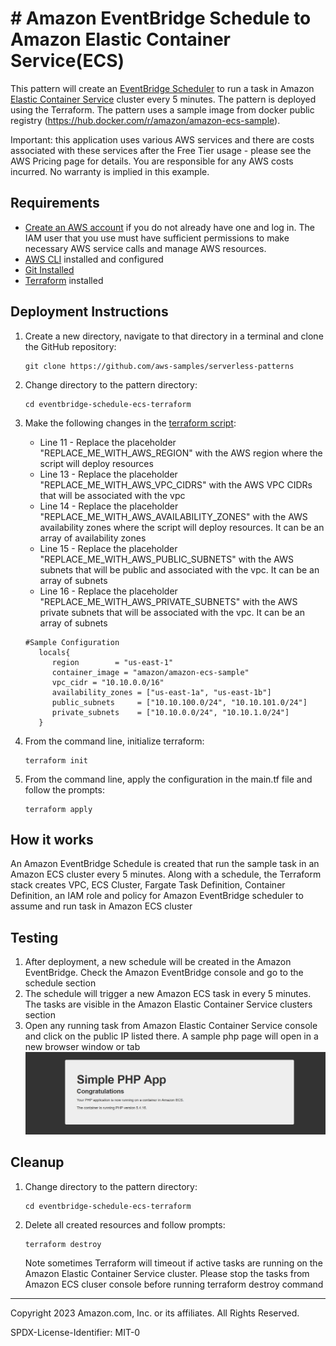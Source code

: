 # # Amazon EventBridge Schedule to Amazon Elastic Container Service(ECS)

This pattern will create an [EventBridge Scheduler](https://docs.aws.amazon.com/scheduler/latest/UserGuide/getting-started.html) to run a task in Amazon [Elastic Container Service](https://docs.aws.amazon.com/AmazonECS/latest/developerguide/getting-started.html) cluster every 5 minutes. The pattern is deployed using the Terraform. The pattern uses a sample image from docker public registry (https://hub.docker.com/r/amazon/amazon-ecs-sample).  

Important: this application uses various AWS services and there are costs associated with these services after the Free Tier usage - please see the AWS Pricing page for details. You are responsible for any AWS costs incurred. No warranty is implied in this example.

## Requirements

* [Create an AWS account](https://portal.aws.amazon.com/gp/aws/developer/registration/index.html) if you do not already have one
  and log in. The IAM user that you use must have sufficient permissions to make necessary AWS service calls and manage AWS
  resources.
* [AWS CLI](https://docs.aws.amazon.com/cli/latest/userguide/install-cliv2.html) installed and configured
* [Git Installed](https://git-scm.com/book/en/v2/Getting-Started-Installing-Git)
* [Terraform](https://learn.hashicorp.com/tutorials/terraform/install-cli?in=terraform/aws-get-started) installed

## Deployment Instructions

1. Create a new directory, navigate to that directory in a terminal and clone the GitHub repository:
    ``` 
    git clone https://github.com/aws-samples/serverless-patterns
    ```
2. Change directory to the pattern directory:
    ```
    cd eventbridge-schedule-ecs-terraform
    ```
3. Make the following changes in the [terraform script](main.tf):
    - Line 11 - Replace the placeholder "REPLACE_ME_WITH_AWS_REGION" with the AWS region where the script will deploy resources
    - Line 13 - Replace the placeholder "REPLACE_ME_WITH_AWS_VPC_CIDRS" with the AWS VPC CIDRs that will be associated with the vpc
    - Line 14 - Replace the placeholder "REPLACE_ME_WITH_AWS_AVAILABILITY_ZONES" with the AWS availability zones where the script will deploy resources. It can be an array of availability zones
    - Line 15 - Replace the placeholder "REPLACE_ME_WITH_AWS_PUBLIC_SUBNETS" with the AWS subnets that will be public and associated with the vpc. It can be an array of subnets
    - Line 16 - Replace the placeholder "REPLACE_ME_WITH_AWS_PRIVATE_SUBNETS" with the AWS private subnets that will be associated with the vpc. It can be an array of subnets

     ``` 
    #Sample Configuration
        locals{
           region        = "us-east-1"
           container_image = "amazon/amazon-ecs-sample"
           vpc_cidr = "10.10.0.0/16"
           availability_zones = ["us-east-1a", "us-east-1b"]
           public_subnets     = ["10.10.100.0/24", "10.10.101.0/24"]
           private_subnets    = ["10.10.0.0/24", "10.10.1.0/24"]
        }

    ``` 
4. From the command line, initialize terraform:
    ```
    terraform init
    ```
5. From the command line, apply the configuration in the main.tf file and follow the prompts:
    ```
    terraform apply
    ```

## How it works

An Amazon EventBridge Schedule is created that run the sample task in an Amazon ECS cluster every 5 minutes. Along with a schedule, the Terraform stack creates VPC, ECS Cluster, Fargate Task Definition, Container Definition, an IAM role and policy for Amazon EventBridge scheduler to assume and run task in Amazon ECS cluster

## Testing

1. After deployment, a new schedule will be created in the Amazon EventBridge. Check the Amazon EventBridge console and go to the schedule section
2. The schedule will trigger a new Amazon ECS task in every 5 minutes. The tasks are visible in the Amazon Elastic Container Service clusters section
2. Open any running task from Amazon Elastic Container Service console and click on the public IP listed there. A sample php page will open in a new browser window or tab
     ![Sample PHP Page](sample_php_app.JPG)


## Cleanup
 
1. Change directory to the pattern directory:
    ```
    cd eventbridge-schedule-ecs-terraform
    ```
2. Delete all created resources and follow prompts:
    ```
    terraform destroy
    ```
   Note sometimes Terraform will timeout if active tasks are running on the Amazon Elastic Container Service cluster. Please stop the tasks from Amazon ECS cluser console before running terraform destroy command
----
Copyright 2023 Amazon.com, Inc. or its affiliates. All Rights Reserved.

SPDX-License-Identifier: MIT-0
